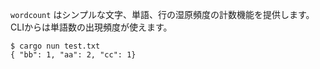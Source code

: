 `wordcount` はシンプルな文字、単語、行の湿原頻度の計数機能を提供します。
CLIからは単語数の出現頻度が使えます。

```console
$ cargo nun test.txt
{ "bb": 1, "aa": 2, "cc": 1}
```